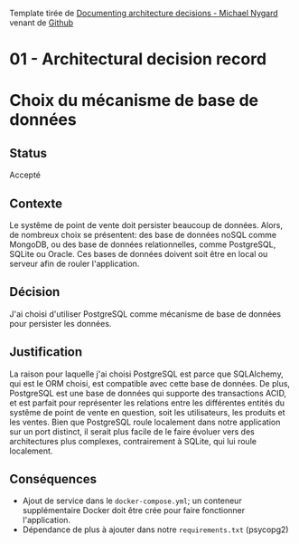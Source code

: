 Template tirée de [Documenting architecture decisions - Michael Nygard](http://thinkrelevance.com/blog/2011/11/15/documenting-architecture-decisions) venant de [Github](https://github.com/joelparkerhenderson/architecture-decision-record/tree/main/locales/en/templates/decision-record-template-by-michael-nygard)
# 01 - Architectural decision record

# Choix du mécanisme de base de données

## Status

Accepté

## Contexte

Le systême de point de vente doit persister beaucoup de données. Alors, de nombreux choix se présentent: des base de données noSQL comme MongoDB, ou des base de données relationnelles, comme PostgreSQL, SQLite ou Oracle. Ces bases de données doivent soit être en local ou serveur afin de rouler l'application.

## Décision

J'ai choisi d'utiliser PostgreSQL comme mécanisme de base de données pour persister les données.

## Justification

La raison pour laquelle j'ai choisi PostgreSQL est parce que SQLAlchemy, qui est le ORM choisi, est compatible avec cette base de données. De plus, PostgreSQL est une base de données qui supporte des transactions ACID, et est parfait pour représenter les relations entre les différentes entités du systême de point de vente en question, soit les utilisateurs, les produits et les ventes. Bien que PostgreSQL roule localement dans notre application sur un port distinct, il serait plus facile de le faire évoluer vers des architectures plus complexes, contrairement à SQLite, qui lui roule localement. 

## Conséquences

- Ajout de service dans le ```docker-compose.yml```; un conteneur supplémentaire Docker doit être crée pour faire fonctionner l'application. 
- Dépendance de plus à ajouter dans notre ```requirements.txt``` (psycopg2)
